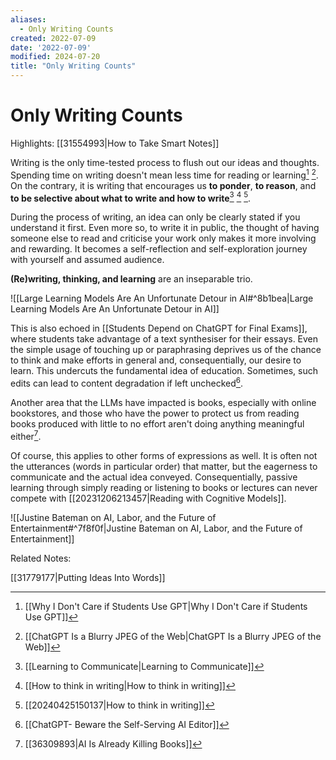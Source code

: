 ```yaml
---
aliases:
  - Only Writing Counts
created: 2022-07-09
date: '2022-07-09'
modified: 2024-07-20
title: "Only Writing Counts"
---
```


# Only Writing Counts

Highlights: [[31554993|How to Take Smart Notes]]

Writing is the only time-tested process to flush out our ideas and thoughts. Spending time on writing doesn't mean less time for reading or learning[^1] [^2]. On the contrary, it is writing that encourages us **to ponder**, **to reason**, and **to be selective about what to write and how to write**[^3] [^4] [^5].

During the process of writing, an idea can only be clearly stated if you understand it first. Even more so, to write it in public, the thought of having someone else to read and criticise your work only makes it more involving and rewarding. It becomes a self-reflection and self-exploration journey with yourself and assumed audience.

**(Re)writing, thinking, and learning** are an inseparable trio.

![[Large Learning Models Are An Unfortunate Detour in AI#^8b1bea|Large Learning Models Are An Unfortunate Detour in AI]]

This is also echoed in [[Students Depend on ChatGPT for Final Exams]], where students take advantage of a text synthesiser for their essays. Even the simple usage of touching up or paraphrasing deprives us of the chance to think and make efforts in general and, consequentially, our desire to learn. This undercuts the fundamental idea of education. Sometimes, such edits can lead to content degradation if left unchecked[^6].

Another area that the LLMs have impacted is books, especially with online bookstores, and those who have the power to protect us from reading books produced with little to no effort aren't doing anything meaningful either[^7].

Of course, this applies to other forms of expressions as well. It is often not the utterances (words in particular order) that matter, but the eagerness to communicate and the actual idea conveyed. Consequentially, passive learning through simply reading or listening to books or lectures can never compete with [[20231206213457|Reading with Cognitive Models]].

![[Justine Bateman on AI, Labor, and the Future of Entertainment#^7f8f0f|Justine Bateman on AI, Labor, and the Future of Entertainment]]

Related Notes:

[[31779177|Putting Ideas Into Words]]

[^1]: [[Why I Don't Care if Students Use GPT|Why I Don't Care if Students Use GPT]]
[^2]: [[ChatGPT Is a Blurry JPEG of the Web|ChatGPT Is a Blurry JPEG of the Web]]
[^3]: [[Learning to Communicate|Learning to Communicate]]
[^4]: [[How to think in writing|How to think in writing]]
[^5]: [[20240425150137|How to think in writing]]
[^6]: [[ChatGPT- Beware the Self-Serving AI Editor]]
[^7]: [[36309893|AI Is Already Killing Books]]